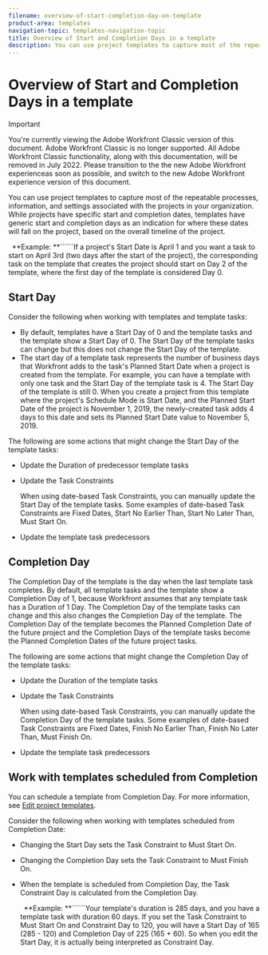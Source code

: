 ```yaml
---
filename: overview-of-start-completion-day-on-template
product-area: templates
navigation-topic: templates-navigation-topic
title: Overview of Start and Completion Days in a template
description: You can use project templates to capture most of the repeatable processes, information, and settings associated with the projects in your organization. While projects have specific start and completion dates, templates have generic start and completion days as an indication for where these dates will fall on the project, based on the overall timeline of the project.
---
```


# Overview of Start and Completion Days in a template

>[!IMPORTANT]
>
>You're currently viewing the Adobe Workfront Classic version of this document. Adobe Workfront Classic is no longer supported. All Adobe Workfront Classic functionality, along with this documentation, will be removed in July 2022. Please transition to the the new Adobe Workfront experienceas soon as possible, and switch to the new Adobe Workfront experience version of this document.

You can use project templates to capture most of the repeatable processes, information, and settings associated with the projects in your organization. While projects have specific start and completion dates, templates have generic start and completion days as an indication for where these dates will fall on the project, based on the overall timeline of the project.

``` ```**Example: **``````If a project's Start&nbsp;Date is April 1 and you want a task to start on April 3rd (two days after the start of the project), the corresponding task on the template that creates the project should start on Day 2 of the template, where the first day of the template is considered Day 0.

## Start Day

Consider the following when working with templates and template tasks:

* By default, templates have a Start Day of 0 and the template tasks and the template show a Start Day of 0. The Start Day of the template tasks can change but this does not change the Start Day of the template.
* The start day of a template task represents the number of business days that Workfront adds to the task's Planned Start Date when a project is created from the template. For example, you can have a template with only one task and the Start Day of the template task is 4. The Start Day of the template is still 0. When you create a project from this template where the project's Schedule Mode is Start Date, and the Planned Start Date of the project is November 1, 2019, the newly-created task adds 4 days to this date and sets its Planned Start Date value to November 5, 2019.

The following are some actions that might change the Start Day of the template tasks:

* Update the Duration of predecessor template tasks
* Update the Task Constraints

  When using date-based Task Constraints, you can manually update the Start Day of the template tasks. Some examples of date-based Task Constraints are Fixed Dates, Start No Earlier Than, Start No Later Than, Must Start On. 

* Update the template task predecessors

## Completion Day

The Completion Day of the template is the day when the last template task completes. By default, all template tasks and the template show a Completion Day of 1, because Workfront assumes that any template task has a Duration of 1 Day. The Completion Day of the template tasks can change and this also changes the Completion Day of the template. The Completion Day of the template becomes the Planned Completion Date of the future project and the Completion Days of the template tasks become the Planned Completion Dates of the future project tasks.

The following are some actions that might change the Completion Day of the template tasks:

* Update the Duration of the template tasks
* Update the Task Constraints

  When using date-based Task Constraints, you can manually update the Completion Day of the template tasks. Some examples of date-based Task Constraints are Fixed Dates, Finish No Earlier Than, Finish No Later Than, Must Finish On. 

* Update the template task predecessors

## Work with templates scheduled from Completion

You can schedule a template from Completion Day. For more information, see [Edit project templates](../../../manage-work/projects/create-and-manage-templates/edit-templates.md). 

Consider the following when working with templates scheduled from Completion Date:

* Changing the Start Day sets the Task Constraint to Must Start On.
* Changing the Completion Day sets the Task Constraint to Must Finish On.
* When the template is scheduled from&nbsp;Completion Day, the Task Constraint Day is calculated from the Completion Day.

  ``` ```**Example: **``````Your template's duration is 285 days, and you have a template task with duration 60 days. If you set the Task Constraint to Must Start On and Constraint Day to 120, you will have a Start Day of 165 (285 - 120) and Completion Day of 225 (165 + 60). So&nbsp;when you edit the Start Day, it is actually being interpreted as Constraint Day.

